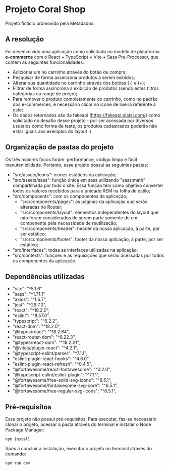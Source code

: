 # Projeto Coral Shop

Projeto fictício promovido pela Metadados.

## A resolução
Foi desenvolvido uma aplicação como solicitado no modelo de plataforma **e-commerce** com o React + TypeScript + Vite + Sass Pre-Processor, que contém as seguintes funcionalidades:

- Adicionar um no carrinho através do botão de compra;
- Pesquisar de forma assíncrona produtos a serem exibidos;
- Alterar sua quantidade no carrinho através dos botões (-) e (+);
- Filtrar de forma assíncrona a exibição de produtos (sendo estes filtros categorias ou range de preço);
- Para remover o produto completamente do carrinho, como no padrão dos e-commerces, é necessário clicar no ícone de lixeira referente a este;
- Os dados retornados são da fakeapi (https://fakeapi.platzi.com/) como solicitado no desafio desse projeto - por ser acessada por diversos usuários como forma de teste, os produtos cadastrados poderão não estar iguais aos exemplos do layout :)


## Organização de pastas do projeto
Os três maiores focos foram: performance, código limpo e fácil manutenibilidade. Portanto, esse projeto possui as seguintes pastas:
  - "src/assets/icons": icones estáticos da aplicação;
  - "src/assets/sass": função única em sass utilizando "sass:math" compartilhada por todo o site. Essa função tem como objetivo converter todos os valores recebidos para a unidade REM na folha de estilo;
  - "src/components": com os componentes da aplicação;
    - "src/components/pages": as páginas da aplicação que serão alteradas no Router;
    - "src/components/layout": elementos independentes do layout que não foram considerados de serem parte somente de um componente pela necessidade de reutilização;
    - "src/components/header": header da nossa aplicação, à parte, por ser estático;
    - "src/components/footer": footer da nossa aplicação, à parte, por ser estático;
  - "src/interfaces": todas as interfaces utilizadas na aplicação;
  - "src/contexts": funções e as requisições que serão acessadas por todos os componentes da aplicação.

## Dependências utilizadas
  - "vite": "^5.1.6"
  - "sass": "^1.71.1"
  - "axios": "^1.6.7",
  - "jest": "^29.7.0",
  - "react": "^18.2.0",
  - "eslint": "^8.57.0",
  - "typescript": "^5.2.2",
  - "react-dom": "^18.2.0",
  - "@types/react": "^18.2.64",
  - "react-router-dom": "^6.22.3",
  - "@types/react-dom": "^18.2.21",
  - "@vitejs/plugin-react": "^4.2.1",
  - "@typescript-eslint/parser": "^7.1.1",
  - "eslint-plugin-react-hooks": "^4.6.0",
  - "eslint-plugin-react-refresh": "^0.4.5",
  - "@fortawesome/react-fontawesome": "^0.2.0",
  - "@typescript-eslint/eslint-plugin": "^7.1.1",
  - "@fortawesome/free-solid-svg-icons": "^6.5.1",
  - "@fortawesome/fontawesome-svg-core": "^6.5.1",
  - "@fortawesome/free-regular-svg-icons": "^6.5.1",



## Pré-requisitos

Esse projeto não possui pré-requisitos. 
Para executar, faz-se necessário clonar o projeto, acessar a pasta através do terminal e instalar o Node Package Manager:

```
npm install 
```

Após a concluir a instalação, executar o projeto no terminal através do comando:

```
npm run dev 
```
#
